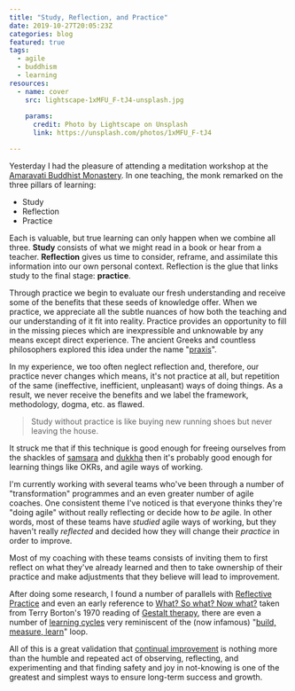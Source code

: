 ```yaml
---
title: "Study, Reflection, and Practice"
date: 2019-10-27T20:05:23Z
categories: blog  
featured: true
tags: 
  - agile
  - buddhism
  - learning
resources:
  - name: cover
    src: lightscape-1xMFU_F-tJ4-unsplash.jpg
    
    params:
      credit: Photo by Lightscape on Unsplash
      link: https://unsplash.com/photos/1xMFU_F-tJ4

---
```


Yesterday I had the pleasure of attending a meditation workshop at the [Amaravati Buddhist Monastery](https://www.amaravati.org/). In one teaching, the monk remarked on the three pillars of learning:

- Study
- Reflection
- Practice

Each is valuable, but true learning can only happen when we combine all three. **Study** consists of what we might read in a book or hear from a teacher. **Reflection** gives us time to consider, reframe, and assimilate this information into our own personal context. Reflection is the glue that links study to the final stage: **practice**. 

Through practice we begin to evaluate our fresh understanding and receive some of the benefits that these seeds of knowledge offer. When we practice, we appreciate all the subtle nuances of how both the teaching and our understanding of it fit into reality. Practice provides an opportunity to fill in the missing pieces which are inexpressible and unknowable by any  means except direct experience. The ancient Greeks and countless philosophers explored this idea under the name "[praxis](https://en.wikipedia.org/wiki/Praxis_(process))".

In my experience, we too often neglect reflection and, therefore, our practice never changes which means, it's not practice at all, but repetition of the same (ineffective, inefficient, unpleasant) ways of doing things. As a result, we never receive the benefits and we label the framework, methodology, dogma, etc. as flawed.

> Study without practice is like buying new running shoes but never leaving the house.
<!-- > Study without practice is like reading a travel guide but never leaving the house.-->

It struck me that if this technique is good enough for freeing ourselves from the shackles of [samsara](https://en.wikipedia.org/wiki/Saṃsāra) and [dukkha](https://en.wikipedia.org/wiki/Dukkha) then it's probably good enough for learning things like OKRs, and agile ways of working.

I'm currently working with several teams who've been through a number of "transformation" programmes and an even greater number of  agile coaches. One consistent theme I've noticed is that everyone thinks they're "doing agile" without really reflecting or decide how to _be_ agile. In other words, most of these teams have _studied_ agile ways of working, but they haven't really _reflected_ and decided how they will change their _practice_ in order to improve. 

Most of my coaching with these teams consists of inviting them to first reflect on what they've already learned and then to take ownership of their practice and make adjustments that they believe will lead to improvement.

After doing some research, I found a number of parallels with [Reflective Practice](https://en.wikipedia.org/wiki/Reflective_practice) and even an early reference to [What? So what? Now what?](/blog/what-so-what-now-what) taken from Terry Borton's 1970 reading of [Gestalt therapy](https://en.wikipedia.org/wiki/Gestalt_therapy), there are even a number of [learning cycles](https://en.wikipedia.org/wiki/Learning_cycle) very reminiscent of the (now infamous) "[build, measure, learn](https://en.wikipedia.org/wiki/Lean_startup#Build-Measure-Learn)" loop.

All of this is a great validation that [continual improvement](https://en.wikipedia.org/wiki/Continual_improvement_process) is nothing more than the humble and repeated act of observing, reflecting, and experimenting and that finding safety and joy in not-knowing is one of the greatest and simplest ways to ensure long-term success and growth.
